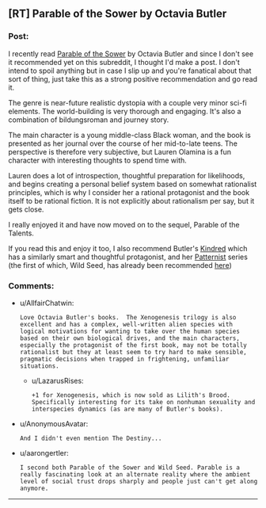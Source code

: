 ## [RT] Parable of the Sower by Octavia Butler

### Post:

I recently read [Parable of the Sower](https://www.octaviabutler.com/parableseries) by Octavia Butler and since I don't see it recommended yet on this subreddit, I thought I'd make a post. I don't intend to spoil anything but in case I slip up and you're fanatical about that sort of thing, just take this as a strong positive recommendation and go read it.

The genre is near-future realistic dystopia with a couple very minor sci-fi elements. The world-building is very thorough and engaging. It's also a combination of bildungsroman and journey story.

The main character is a young middle-class Black woman, and the book is presented as her journal over the course of her mid-to-late teens. The perspective is therefore very subjective, but Lauren Olamina is a fun character with interesting thoughts to spend time with.

Lauren does a lot of introspection, thoughtful preparation for likelihoods, and begins creating a personal belief system based on somewhat rationalist principles, which is why I consider her a rational protagonist and the book itself to be rational fiction. It is not explicitly about rationalism per say, but it gets close.

I really enjoyed it and have now moved on to the sequel, Parable of the Talents.

If you read this and enjoy it too, I also recommend Butler's [Kindred](https://www.octaviabutler.com/kindred) which has a similarly smart and thoughtful protagonist, and her [Patternist](https://www.octaviabutler.com/patternist-series) series (the first of which, Wild Seed, has already been recommended [here](https://www.reddit.com/r/rational/comments/322pu0/wild_seed_by_octavia_butler/))

### Comments:

- u/AllfairChatwin:
  ```
  Love Octavia Butler's books.  The Xenogenesis trilogy is also excellent and has a complex, well-written alien species with logical motivations for wanting to take over the human species based on their own biological drives, and the main characters, especially the protagonist of the first book, may not be totally rationalist but they at least seem to try hard to make sensible, pragmatic decisions when trapped in frightening, unfamiliar situations.
  ```

  - u/LazarusRises:
    ```
    +1 for Xenogenesis, which is now sold as Lilith's Brood. Specifically interesting for its take on nonhuman sexuality and interspecies dynamics (as are many of Butler's books).
    ```

- u/AnonymousAvatar:
  ```
  And I didn't even mention The Destiny...
  ```

- u/aarongertler:
  ```
  I second both Parable of the Sower and Wild Seed. Parable is a really fascinating look at an alternate reality where the ambient level of social trust drops sharply and people just can't get along anymore.
  ```

---

